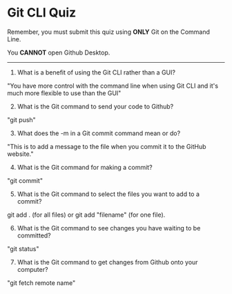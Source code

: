 # Git CLI Quiz

Remember, you must submit this quiz using __ONLY__ Git on the Command Line. 

You __CANNOT__ open Github Desktop.

---

1. What is a benefit of using the Git CLI rather than a GUI?

"You have more control with the command line when using Git CLI and it's much more flexible to use than the GUI"

2. What is the Git command to send your code to Github?

"git push"

3. What does the -m in a Git commit command mean or do?

"This is to add a message to the file when you commit it to the GitHub website."

4. What is the Git command for making a commit?

"git commit"

5. What is the Git command to select the files you want to add to a commit?

git add . (for all files) or git add "filename" (for one file).

6. What is the Git command to see changes you have waiting to be committed?

"git status"

7. What is the Git command to get changes from Github onto your computer?

"git fetch remote name"
